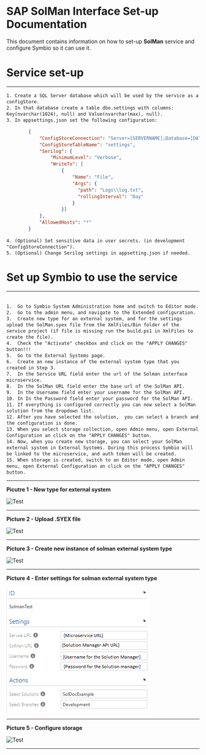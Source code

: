 # SAP SolMan Interface Set-up Documentation

This document contains information on how to set-up **SolMan** service and configure Symbio so it can use it.

# Service set-up   

***

    1. Create a SQL Server database which will be used by the service as a configStore.
    2. In that database create a table dbo.settings with columns: Key(nvarchar(1024), null) and Value(nvarchar(max), null).
    3. In appsettings.json set the following configuration:
```json
        {
            "ConfigStoreConnection": "Server=[SERVERNAME];Database=[DATABASENAME];Trusted_Connection=True;",
            "ConfigStoreTableName": "settings",
            "Serilog": {
                "MinimumLevel": "Verbose",
                "WriteTo": [
                    {
                        "Name": "File",
                        "Args": {
                          "path": "Logs\\log.txt",
                          "rollingInterval": "Day"
                        }
                    }]
            },
            "AllowedHosts": "*"
        }
```
    4. (Optional) Set sensitive data in user secrets. (in development "ConfigStoreConnection").
    5. (Optional) Change Serilog settings in appsetting.json if needed.
    
# Set up Symbio to use the service   

***
<pre><code>
1.  Go to Symbio System Administration home and switch to Editor mode.
2.  Go to the admin menu, and navigate to the Extended configuration.
3.  Create new type for an external system, and for the settings upload the SolMan.syex file from the XmlFiles/Bin folder of the service project (if file is missing run the build.ps1 in XmlFiles to create the file).
4.  Check the &quot;Activate&quot; checkbox and click on the &quot;APPLY CHANGES&quot; button!!!
5.  Go to the External Systems page.
6.  Create an new instance of the external system type that you created in Step 3.
7.  In the Service URL field enter the url of the Solman interface microservice.
8.  In the SolMan URL field enter the base url of the SolMan API.
9.  In the Username field enter your username for the SolMan API.
10. In In the Password field enter your password for the SolMan API.
11. If everything is configured correctly you can now select a SolMan solution from the dropdown list.
12. After you have selected the solution,  you can select a branch and the configuration is done.
13. When you select storage collection, open Admin menu, open External Configuration an click on the &quot;APPLY CHANGES&quot; button.    
14. Now, when you create new storage, you can select your SolMan external system in External Systems. During this process Symbio will be linked to the microservice, and auth token will be created.   
15. When storage is created, switch to an Editor mode, open Admin menu, open External Configuration an click on the &quot;APPLY CHANGES&quot; button.
</code></pre>
***

**Picutre 1 - New type for external system**   

![Test](media/extConf1.PNG)

***

**Picture 2 - Upload .SYEX file**   

![Test](media/extConf2.PNG)

***

**Picture 3 - Create new instance of solman external system type**   

![Test](media/extSystem1.PNG)

***

**Picture 4 - Enter settings for solman external system type**   

![Test](media/extSystem2.PNG)

***

**Picture 5 - Configure storage**  

![Test](media/Storage.PNG)

***
